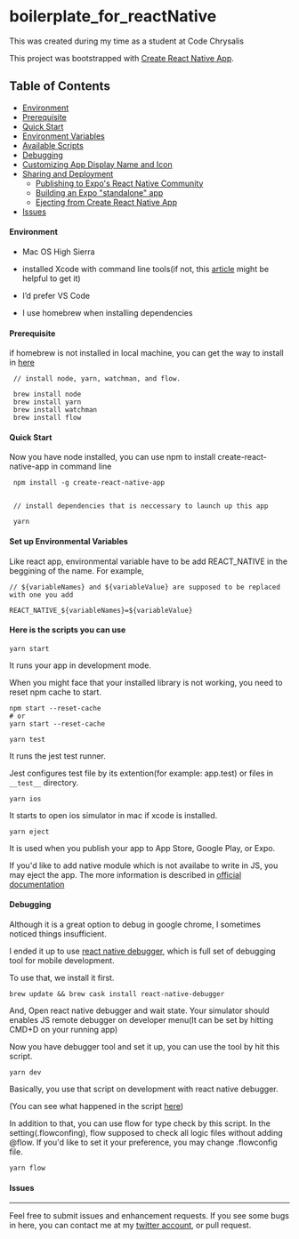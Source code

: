 # boilerplate_for_reactNative
This was created during my time as a student at Code Chrysalis

This project was bootstrapped with [Create React Native App](https://github.com/react-community/create-react-native-app).


## Table of Contents

* [Environment](#environment)
* [Prerequisite](#prerequisite)
* [Quick Start](#quick-start)
* [Environment Variables](#set-up-Environmental-Variables)
* [Available Scripts](#here-is-the-scripts-you-can-use)
* [Debugging](#debugging)
* [Customizing App Display Name and Icon](#customizing-app-display-name-and-icon)
* [Sharing and Deployment](#sharing-and-deployment)
  * [Publishing to Expo's React Native Community](#publishing-to-expos-react-native-community)
  * [Building an Expo "standalone" app](#building-an-expo-standalone-app)
  * [Ejecting from Create React Native App](#ejecting-from-create-react-native-app)
* [Issues](#issues)

#### Environment
- Mac OS High Sierra
- installed Xcode with command line tools(if not, this [article](http://railsapps.github.io/xcode-command-line-tools.html) might be helpful to get it)

- I’d prefer VS Code
- I use homebrew when installing dependencies


#### Prerequisite

if homebrew is not installed in local machine, you can get the way to install in [here](https://docs.brew.sh/Installation)
```
 // install node, yarn, watchman, and flow.

 brew install node
 brew install yarn
 brew install watchman
 brew install flow
```

#### Quick Start

Now you have node installed, you can use npm to install create-react-native-app in command line

```
 npm install -g create-react-native-app


 // install dependencies that is neccessary to launch up this app

 yarn
```

#### Set up Environmental Variables
Like react app, environmental variable have to be add 
REACT_NATIVE in the beggining of the name.
For example,
```
// ${variableNames} and ${variableValue} are supposed to be replaced with one you add

REACT_NATIVE_${variableNames}=${variableValue}
```


#### Here is the scripts you can use 

`yarn start`

It runs your app in development mode.

When you might face that your installed library is not working, you need to reset npm cache to start.

```
npm start --reset-cache
# or
yarn start --reset-cache
```

`yarn test`

It runs the jest test runner.

Jest configures test file by its extention(for example: app.test) or files in `__test__` directory.


`yarn ios`

It starts to open ios simulator in mac if xcode is installed.

`yarn eject`

It is used when you publish your app to App Store, Google Play, or Expo.

If you'd like to add native module which is not availabe to write in JS, you may eject the app.
The more information is described in [official documentation](https://facebook.github.io/react-native/docs/getting-started#caveats)



#### Debugging

Although it is a great option to debug in google chrome, I sometimes noticed things insufficient.

I ended it up to use [react native debugger](https://github.com/jhen0409/react-native-debugger), which is full set of debugging tool for mobile development.

To use that, we install it first.

`brew update && brew cask install react-native-debugger`

And, Open react native debugger and wait state.
Your simulator should enables JS remote debugger on developer menu(It can be set by hitting CMD+D on your running app)

Now you have debugger tool and set it up, you can use the tool by hit this script.

`yarn dev`

Basically, you use that script on development with react native debugger.

(You can see what happened in the script [here](https://github.com/jhen0409/react-native-debugger/blob/master/docs/getting-started.md#launch-by-cli-or-react-native-packager-macos-only))

In addition to that, you can use flow for type check by this script.
In the setting(.flowconfing), flow supposed to check all logic files without adding @flow.
If you'd like to set it your preference, you may change .flowconfig file.

`yarn flow`


#### Issues
------

Feel free to submit issues and enhancement requests.
If you see some bugs in here, you can contact me at my [twitter account](https://twitter.com/), or pull request.

